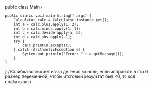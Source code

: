 public class Main {

    public static void main(String[] args) {
        Calculator calc = Calculator.instance.get();
        int a = calc.plus.apply(1, 2);
        int b = calc.minus.apply(1, 1);
        int c = calc.devide.apply(a, b);
        int d = calc.abs.apply(-1);
        try {
            calc.println.accept(c);
        } catch (ArithmeticException e) {
            System.out.println("Error: " + e.getMessage());
        }
    }
}
//Ошибка возникает из-за деления на ноль, если исправить в стр.6 размер переменной, чтобы итоговый результат был <0, то код срабатывает